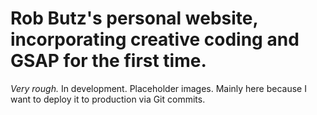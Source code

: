 # Rob Butz's personal website, incorporating creative coding and GSAP for the first time.

*Very rough.* In development. Placeholder images. Mainly here because I want to deploy it to production via Git commits.
